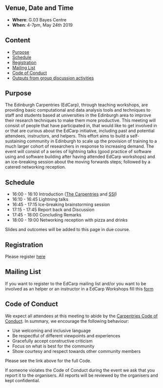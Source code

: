 
## Venue, Date and Time
* **Where**: G.03 Bayes Centre 
* **When**: 4-7pm, May 24th 2019


## Content
* [Purpose](#purpose)
* [Schedule](#schedule)
* [Registration](#registration)
* [Mailing List](#mailing-list)
* [Code of Conduct](#code-of-conduct)
* [Outputs from group discussion activities](#outputs-from-group-discussion-activities)


## Purpose

The Edinburgh Carpentries (EdCarp), through teaching workshops, are providing basic computational and data analysis tools and techniques to staff and students based at universities in the Edinburgh area to improve their research techniques to make them more productive. This meeting will consist of people that have participated in, that would like to get involved in or that are curious about the EdCarp initiative, including past and potential attendees, instructors, and helpers. This effort aims to build a self-sustaining community in Edinburgh to scale up the provision of training to a much larger cohort of researchers in response to increasing demand. The event will consist of  a series of lightning talks (good practice of software using and software building after having attended EdCarp workshops) and an ice-breaking session about the moving forwards steps; followed by a catered networking reception.


## Schedule

* 16:00 - 16:10    Introduction ([The Carpentries](https://carpentries.org/) and [SSI](https://www.software.ac.uk/))
* 16:10 - 16:45    Lightning talks
* 16:45 - 17:15    Ice-breaking brainstorming session
* 17:15 - 17:45    Report back and Discussion 
* 17:45 - 18:00    Concluding Remarks
* 18:00 - 19:00    Networking reception with pizza and drinks

Slides and outcomes will be added to this page in due course.

## Registration

Please register [here](http://bit.ly/EdCarp-event)


## Mailing List 

If you want to register to the EdCarp mailing list and/or you want to be involved as an helper or an instructor in a EdCarp Workshops fill this [form](http://eepurl.com/gl4MsX)


## Code of Conduct

We expect all attendees at this meeting to abide by the [Carpentries Code of Conduct](https://docs.carpentries.org/topic_folders/policies/code-of-conduct.html). In summary, we encourage the following behaviour:

* Use welcoming and inclusive language
* Be respectful of different viewpoints and experiences
* Gracefully accept constructive criticism
* Focus on what is best for the community
* Show courtesy and respect towards other community members

Please see the link above for the full Code.

If someone violates the Code of Conduct during the event we ask that you report it to the organisers. All reports will be reviewed by the organisers and kept confidential.  

